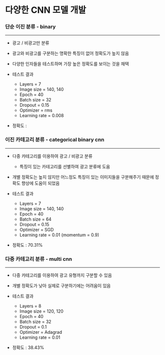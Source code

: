 # 다양한 CNN 모델 개발 #

### __단순 이진 분류 - binary__ ###
---

+ 광고 / 비광고만 분류
+ 광고와 비광고를 구분하는 명확한 특징이 없어 정확도가 높지 않음

+ 다양한 인자들을 테스트하며 가장 높은 정확도를 보이는 것을 채택

+ 테스트 결과
  + Layers = 7
  + Image size = 140, 140
  + Epoch = 40
  + Batch size = 32
  + Dropout = 0.15
  + Optimizer = rms
  + Learning rate = 0.008
+ 정확도 : 


### __이진 카테고리 분류 - categorical binary cnn__ ###
---

+ 다중 카테고리를 이용하여 광고 / 비광고 분류
  + 특징이 있는 카테고리를 선별하여 광고 분류에 도움
+ 개별 정확도는 높지 않지만 어느정도 특징이 있는 이미지들을 구분해주기 때문에 정확도 향상에 도움이 되었음

+ 테스트 결과
  + Layers = 7
  + Image size = 140, 140
  + Epoch = 40
  + Batch size = 64
  + Dropout = 0.15
  + Optimizer = SGD
  + Learning rate = 0.01 (momentum = 0.9)
+ 정확도 : 70.31% 

### __다중 카테고리 분류 - multi cnn__ ###
---

+ 다중 카테고리를 이용하여 광고 유형까지 구분할 수 있음
+ 개별 정확도가 낮아 실제로 구분하기에는 어려움이 있음
 
+ 테스트 결과
  + Layers = 8 
  + Image size = 120, 120
  + Epoch = 40
  + Batch size = 32
  + Dropout = 0.1
  + Optimizer = Adagrad
  + Learning rate = 0.01
+ 정확도 : 38.43%
